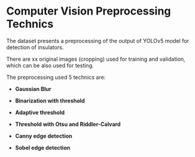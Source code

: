 # Computer Vision Preprocessing Technics
 
The dataset presents a preprocessing of the output of YOLOv5 model for detection of insulators.

There are xx original images (cropping) used for training and validation, which can be also used for testing.


The preprocessing used 5 technics are:

* **Gaussian Blur**

* **Binarization with threshold**

* **Adaptive threshold**

* **Threshold with Otsu and Riddler-Calvard**

* **Canny edge detection**

* **Sobel edge detection**
